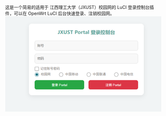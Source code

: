 这是一个简易的适用于 江西理工大学（JXUST）校园网的 LuCI 登录控制台插件，可以在 OpenWrt LuCI  后台快速登录、注销校园网。
<img src="image.png" alt="alt text" style="display:block; margin:auto;" />
